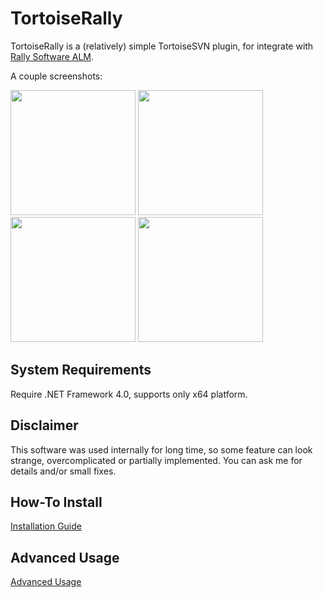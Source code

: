 # TortoiseRally

TortoiseRally is a (relatively) simple TortoiseSVN plugin, for integrate with [Rally Software ALM](https://www.rallydev.com/).

A couple screenshots:

<img src='http://azarkevich.github.io/TortoiseRally/UserGuide/Screen1.png' width='200px'></img>
<img src='http://azarkevich.github.io/TortoiseRally/UserGuide/Screen2.png' width='200px'></img>
<img src='http://azarkevich.github.io/TortoiseRally/UserGuide/Screen3.png' width='200px'></img>
<img src='http://azarkevich.github.io/TortoiseRally/UserGuide/Screen4.png' width='200px'></img>


System Requirements
----

Require .NET Framework 4.0, supports only x64 platform.

Disclaimer
----

This software was used internally for long time, so some feature can look strange, overcomplicated or partially implemented. You can ask me for details and/or small fixes.

How-To Install
----

[Installation Guide](https://github.com/azarkevich/TortoiseRally/blob/gh-pages/UserGuide/Installation/HowToInstall.md)

Advanced Usage
----

[Advanced Usage](https://github.com/azarkevich/TortoiseRally/blob/gh-pages/UserGuide/Advanced/AdvancedUsage.md)
